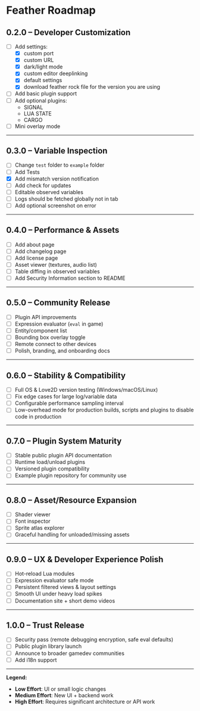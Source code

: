 # Feather Roadmap

## 0.2.0 – Developer Customization

- [ ] Add settings:
  - [x] custom port
  - [x] custom URL
  - [x] dark/light mode
  - [x] custom editor deeplinking
  - [x] default settings
  - [x] download feather rock file for the version you are using
- [ ] Add basic plugin support
- [ ] Add optional plugins:
  - SIGNAL
  - LUA STATE
  - CARGO
- [ ] Mini overlay mode

---

## 0.3.0 – Variable Inspection

- [ ] Change `test` folder to `example` folder
- [ ] Add Tests
- [x] Add mismatch version notification
- [ ] Add check for updates
- [ ] Editable observed variables
- [ ] Logs should be fetched globally not in tab
- [ ] Add optional screenshot on error

---

## 0.4.0 – Performance & Assets

- [ ] Add about page
- [ ] Add changelog page
- [ ] Add license page
- [ ] Asset viewer (textures, audio list)
- [ ] Table diffing in observed variables
- [ ] Add Security Information section to README

---

## 0.5.0 – Community Release

- [ ] Plugin API improvements
- [ ] Expression evaluator (`eval` in game)
- [ ] Entity/component list
- [ ] Bounding box overlay toggle
- [ ] Remote connect to other devices
- [ ] Polish, branding, and onboarding docs

---

## 0.6.0 – Stability & Compatibility

- [ ] Full OS & Love2D version testing (Windows/macOS/Linux)
- [ ] Fix edge cases for large log/variable data
- [ ] Configurable performance sampling interval
- [ ] Low-overhead mode for production builds, scripts and plugins to disable code in production

---

## 0.7.0 – Plugin System Maturity

- [ ] Stable public plugin API documentation
- [ ] Runtime load/unload plugins
- [ ] Versioned plugin compatibility
- [ ] Example plugin repository for community use

---

## 0.8.0 – Asset/Resource Expansion

- [ ] Shader viewer
- [ ] Font inspector
- [ ] Sprite atlas explorer
- [ ] Graceful handling for unloaded/missing assets

---

## 0.9.0 – UX & Developer Experience Polish

- [ ] Hot-reload Lua modules
- [ ] Expression evaluator safe mode
- [ ] Persistent filtered views & layout settings
- [ ] Smooth UI under heavy load spikes
- [ ] Documentation site + short demo videos

---

## 1.0.0 – Trust Release

- [ ] Security pass (remote debugging encryption, safe eval defaults)
- [ ] Public plugin library launch
- [ ] Announce to broader gamedev communities
- [ ] Add i18n support

---

**Legend:**

- **Low Effort**: UI or small logic changes
- **Medium Effort**: New UI + backend work
- **High Effort**: Requires significant architecture or API work
